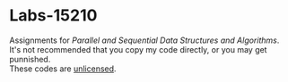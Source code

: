 Labs-15210
==========

Assignments for _Parallel and Sequential Data Structures and Algorithms_.  
It's not recommended that you copy my code directly, or you may get punnished.  
These codes are [unlicensed](http://unlicense.org/).  
